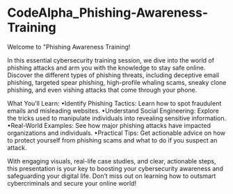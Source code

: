 # CodeAlpha_Phishing-Awareness-Training
Welcome to "Phishing Awareness Training!

In this essential cybersecurity training session, we dive into the world of phishing attacks and arm you with the knowledge to stay safe online. Discover the different types of phishing threats, including deceptive email phishing, targeted spear phishing, high-profile whaling scams, sneaky clone phishing, and even vishing attacks that come through your phone.

What You’ll Learn:
•Identify Phishing Tactics: Learn how to spot fraudulent emails and misleading websites.
•Understand Social Engineering: Explore the tricks used to manipulate individuals into revealing sensitive information.
•Real-World Examples: See how major phishing attacks have impacted organizations and individuals.
•Practical Tips: Get actionable advice on how to protect yourself from phishing scams and what to do if you suspect an attack.

With engaging visuals, real-life case studies, and clear, actionable steps, this presentation is your key to boosting your cybersecurity awareness and safeguarding your digital life. Don’t miss out on learning how to outsmart cybercriminals and secure your online world!

